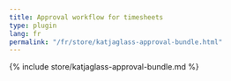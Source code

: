 ```yaml
---
title: Approval workflow for timesheets
type: plugin
lang: fr
permalink: "/fr/store/katjaglass-approval-bundle.html"
---
```


{% include store/katjaglass-approval-bundle.md %}
